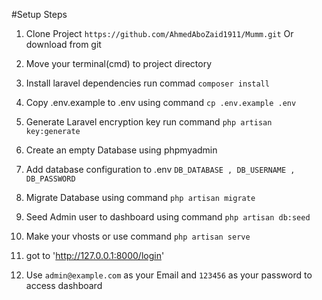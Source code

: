 #Setup Steps
1. Clone Project `https://github.com/AhmedAboZaid1911/Mumm.git` Or download from git

2. Move your terminal(cmd) to project directory

3. Install laravel dependencies run commad `composer install` 

4. Copy .env.example to .env using command `cp .env.example .env`

5. Generate Laravel encryption key run command `php artisan key:generate`

6. Create an empty Database using phpmyadmin

7. Add database configuration to .env `DB_DATABASE , DB_USERNAME , DB_PASSWORD`

8. Migrate Database using command `php artisan migrate`

9. Seed Admin user to dashboard using command `php artisan db:seed`

10. Make your vhosts or use command `php artisan serve`

11. got to 'http://127.0.0.1:8000/login'

12. Use `admin@example.com` as your Email and `123456` as your password to access dashboard 
